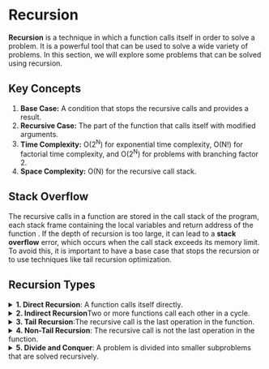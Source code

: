 # Recursion

**Recursion** is a technique in which a function calls itself in order to solve a problem. It is a powerful tool that can be used to solve a wide variety of problems. In this section, we will explore some problems that can be solved using recursion.

## Key Concepts

1. **Base Case:** A condition that stops the recursive calls and provides a result.
2. **Recursive Case:** The part of the function that calls itself with modified arguments.
3. **Time Complexity:** O(2<sup>N</sup>) for exponential time complexity, O(N!) for factorial time complexity, and O(2<sup>N</sup>) for problems with branching factor 2.
4. **Space Complexity:** O(N) for the recursive call stack.

## Stack Overflow

The recursive calls in a function are stored in the call stack of the program, each stack frame containing the local variables and return address of the function . If the depth of recursion is too large, it can lead to a **stack overflow** error, which occurs when the call stack exceeds its memory limit. To avoid this, it is important to have a base case that stops the recursion or to use techniques like tail recursion optimization.

## Recursion Types

<details>
<summary><strong>1. Direct Recursion</strong>: A function calls itself directly.</summary>

```csharp
public void DirectRecursion(int n)
{
    if (n <= 0)
    {
        return;
    }
    Console.WriteLine(n);
    DirectRecursion(n - 1);
}
```
</details>

<details>
<summary><strong>2. Indirect Recursion</strong>Two or more functions call each other in a cycle.</summary>

```csharp
public void FunctionA(int n)
{
    if (n <= 0)
    {
        return;
    }
    Console.WriteLine(n);
    FunctionB(n - 1);
}

public void FunctionB(int n)
{
    if (n <= 0)
    {
        return;
    }
    Console.WriteLine(n);
    FunctionA(n - 1);
}
```
</details>

<details>
<summary><strong>3. Tail Recursion</strong>:The recursive call is the last operation in the function.</summary>

```csharp
public void TailRecursion(int n)
{
    if (n <= 0)
    {
        return;
    }
    Console.WriteLine(n);
    TailRecursion(n - 1);
}
```
</details>

<details>
<summary><strong>4. Non-Tail Recursion</strong>: The recursive call is not the last operation in the function.</summary>

```csharp
public void NonTailRecursion(int n)
{
    if (n <= 0)
    {
        return;
    }
    Console.WriteLine(n);
    NonTailRecursion(n - 1);
    Console.WriteLine(n);
}
```
</details>

<details>
<summary><strong>5. Divide and Conquer</strong>: A problem is divided into smaller subproblems that are solved recursively.</summary>

```csharp
public int[README.md](README.md) DivideAndConquer(int[] arr, int left, int right)
{
    if (left == right)
    {
        return arr[left];
    }
    int mid = left + (right - left) / 2;
    int leftSum = DivideAndConquer(arr, left, mid);
    int rightSum = DivideAndConquer(arr, mid + 1, right);
    return leftSum + rightSum;
}
```
</details>
